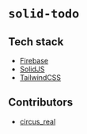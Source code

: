 # `solid-todo`

## Tech stack

- [Firebase](https://firebase.google.com/)
- [SolidJS](https://solidjs.com/)
- [TailwindCSS](https://tailwindcss.com/)

## Contributors

- [circus_real](https://github.com/circus-real/)
